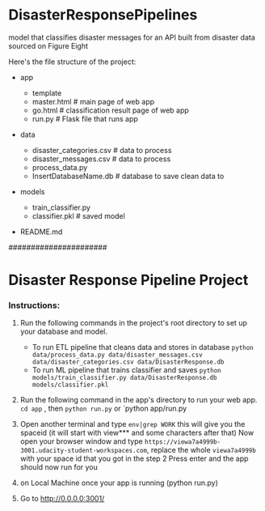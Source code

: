 # DisasterResponsePipelines
model that classifies disaster messages for an API built from disaster data sourced on Figure Eight


Here's the file structure of the project:

- app
  - template
  - master.html  # main page of web app
  - go.html  # classification result page of web app
  - run.py  # Flask file that runs app

- data
  - disaster_categories.csv  # data to process 
  - disaster_messages.csv  # data to process
  - process_data.py
  - InsertDatabaseName.db   # database to save clean data to

- models
  - train_classifier.py
  - classifier.pkl  # saved model 

- README.md


######################

# Disaster Response Pipeline Project

### Instructions:
1. Run the following commands in the project's root directory to set up your database and model.

    - To run ETL pipeline that cleans data and stores in database
        `python data/process_data.py data/disaster_messages.csv data/disaster_categories.csv data/DisasterResponse.db`
    - To run ML pipeline that trains classifier and saves
        `python models/train_classifier.py data/DisasterResponse.db models/classifier.pkl`

2. Run the following command in the app's directory to run your web app.
	`cd app` , then `python run.py`
    or `python app/run.py

3. Open another terminal and type `env|grep WORK` this will give you the spaceid (it will start with view*** and some characters after that)
	Now open your browser window and type `https://viewa7a4999b-3001.udacity-student-workspaces.com`, 
    replace the whole `viewa7a4999b` with your space id that you got in the step 2
	Press enter and the app should now run for you

4. on Local Machine once your app is running (python run.py)

5. Go to http://0.0.0.0:3001/
